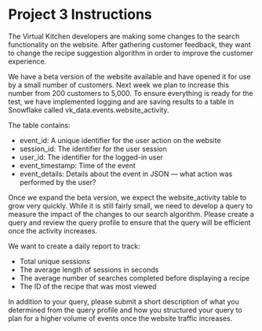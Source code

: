 # Project 3 Instructions

The Virtual Kitchen developers are making some changes to the search functionality on the website. After gathering customer feedback, they want to change the recipe suggestion algorithm in order to improve the customer experience.

We have a beta version of the website available and have opened it for use by a small number of customers. Next week we plan to increase this number from 200 customers to 5,000. To ensure everything is ready for the test, we have implemented logging and are saving results to a table in Snowflake called vk_data.events.website_activity.

The table contains: 

- event_id: A unique identifier for the user action on the website
- session_id: The identifier for the user session
- user_id: The identifier for the logged-in user
- event_timestamp: Time of the event
- event_details: Details about the event in JSON — what action was performed by the user?

Once we expand the beta version, we expect the website_activity table to grow very quickly. While it is still fairly small, we need to develop a query to measure the impact of the changes to our search algorithm. Please create a query and review the query profile to ensure that the query will be efficient once the activity increases.

We want to create a daily report to track:

- Total unique sessions
- The average length of sessions in seconds
- The average number of searches completed before displaying a recipe 
- The ID of the recipe that was most viewed 

In addition to your query, please submit a short description of what you determined from the query profile and how you structured your query to plan for a higher volume of events once the website traffic increases.